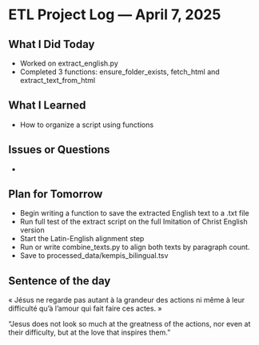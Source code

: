 
# ETL Project Log — April 7, 2025

## What I Did Today
- Worked on extract_english.py
- Completed 3 functions: ensure_folder_exists, fetch_html and extract_text_from_html

## What I Learned
- How to organize a script using functions

## Issues or Questions
- 

## Plan for Tomorrow
- Begin writing a function to save the extracted English text to a .txt file
- Run full test of the extract script on the full Imitation of Christ English version
- Start  the Latin-English alignment step
- Run or write combine_texts.py to align both texts by paragraph count.
- Save to processed_data/kempis_bilingual.tsv

## Sentence of the day

« Jésus ne regarde pas autant à la grandeur des actions ni même à leur difficulté qu’à l’amour qui fait faire ces actes. »

“Jesus does not look so much at the greatness of the actions, nor even at their difficulty, but at the love that inspires them.”